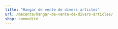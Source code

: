 ```yaml
---
title: "Hangar de vente de divers articles"
url: /macenta/hangar-de-vente-de-divers-articles/
shop: commodité
---
```

